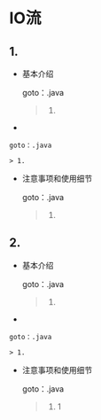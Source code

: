 # IO流

## 1.

*   基本介绍

    goto：.java

    > 1.


*

    goto：.java

    > 1.


*   注意事项和使用细节

    goto：.java

    > 1.

## 2.

*   基本介绍

    goto：.java

    > 1.


*

    goto：.java

    > 1.


*   注意事项和使用细节

    goto：.java

    > 1. 1
